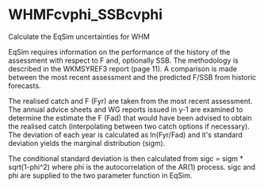 # WHMFcvphi_SSBcvphi
Calculate the EqSim uncertainties for WHM

EqSim requires information on the performance of the history of the assessment with respect to F and,
optionally SSB. The methodology is described in the WKMSYREF3 report (page 11). A comparison is made between the 
most recent assessment and the predicted F/SSB from historic forecasts.

The realised catch and F (Fyr) are taken from the most recent assessment. The annual advice sheets and WG reports issued in y-1 are examined to determine the estimate the F (Fad) that would have been advised to obtain the realised catch (interpolating between two catch options if necessary). The deviation of each year is calculated as ln(Fyr/Fad) and it's standard deviation yields the marginal distribution (sigm).

The conditional standard deviation is then calculated from sigc = sigm * sqrt(1-phi^2) where phi is the autocorrelation of the AR(1) process. sigc and phi are supplied to the two parameter function in EqSim.